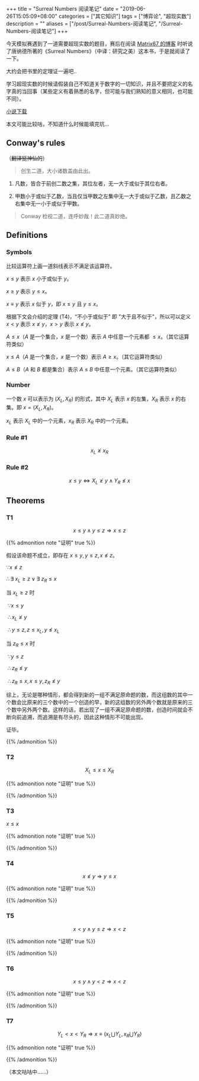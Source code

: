+++
title = "Surreal Numbers 阅读笔记"
date = "2019-06-26T15:05:09+08:00"
categories = ["其它知识"]
tags = ["博弈论", "超现实数"]
description = ""
aliases = ["/post/Surreal-Numbers-阅读笔记", "/Surreal-Numbers-阅读笔记"]
+++


今天模拟赛遇到了一道需要超现实数的题目，赛后在阅读 [Matrix67 的博客](http://www.matrix67.com/blog/archives/6333) 时听说了唐纳德所著的《Surreal Numbers》（中译：研究之美）这本书，于是就阅读了一下。

大约会把书里的定理证一遍吧..

学习超现实数的时候请假装自己不知道关于数字的一切知识，并且不要把定义的名字真的当回事（某些定义有着熟悉的名字，但可能与我们熟知的意义相同，也可能不同）。

[小说下载](/post_doc/Surreal-Numbers-阅读笔记/[研究之美].（美）高德纳.扫描版.pdf)

<!--more-->

本文可能比较咕，不知道什么时候能填完坑...

## Conway's rules

（~~翻译挺神仙的~~）

> 创生二道，大小诸数盖由此出。

1.	凡数，皆合于前创二数之集，其位左者，无一大于或似于其位右者。

2.	甲数小于或似于乙数，当且仅当甲数之左集中无一大于或似于乙数，且乙数之右集中无一小于或似于甲数。


> Conway 检视二道，连呼妙哉！此二道真妙绝。

## Definitions

### Symbols

比较运算符上画一道斜线表示不满足该运算符。

$x\le y$ 表示 $x$ 小于或似于 $y$。

$x\ge y$ 表示 $y\le x$。

$x\equiv y$ 表示 $x$ 似于 $y$，即 $x\le y$ 且 $y\le x$。

根据下文会介绍的定理 (T4)，“不小于或似于” 即 "大于且不似于"，所以可以定义 $x<y$ 表示 $x\not\ge y$，$x>y$ 表示 $x\not\le y$。

$A\le x$（$A$ 是一个集合，$x$ 是一个数）表示 $A$ 中任意一个元素都 $\le x$。（其它运算符类似）

$x\le A$（$A$ 是一个集合，$x$ 是一个数）表示 $A\ge x$。（其它运算符类似）

$A\le B$（$A$ 和 $B$ 都是集合）表示 $A$ $\le$ $B$ 中任意一个元素。（其它运算符类似）

### Number

一个数 $x$ 可以表示为 $(X_L,X_R)$ 的形式，其中 $X_L$ 表示 $x$ 的左集，$X_R$ 表示 $x$ 的右集。即 $x=(X_L,X_R)$。

$x_L$ 表示 $X_L$ 中的一个元素，$x_R$ 表示 $X_R$ 中的一个元素。

### Rule #1

$$x_L\not\ge x_R$$

### Rule #2

$$x\le y\Leftrightarrow X_L\not\ge y\land Y_R\not\le x$$

## Theorems

### T1

$$x\le y\land y\le z\Rightarrow x\le z$$

{{% admonition note "证明" true %}}

假设该命题不成立，即存在 $x\le y,y\le z,x\not\le z$。

$\because x\not\le z$

$\therefore \exists\ x_L\ge z\lor\exists\ z_R\le x$

当 $x_L\ge z$ 时

​	$\because x\le y$

​	$\therefore x_L\not\ge y$

​	$\therefore y\le z,z\le x_L,y\not\le x_L$

当 $z_R\le x$ 时

​	$\because y\le z$

​	$\therefore z_R\not\le y$

​	$\therefore z_R\le x,x\le y,z_R\not\le y$

综上，无论是哪种情形，都会得到新的一组不满足原命题的数，而这组数的其中一个数会比原来的三个数中的一个创造的早，新的这组数的另外两个数就是原来的三个数中另外两个数。这样的话，若出现了一组不满足原命题的数，创造时间就会不断向前追溯，而追溯是有尽头的，因此这种情形不可能出现。

证毕。

{{% /admonition %}}

### T2 

$$X_L\le x\le X_R$$

{{% admonition note "证明" true %}}



{{% /admonition %}}

### T3

$x\le x$

{{% admonition note "证明" true %}}



{{% /admonition %}}

### T4

$$x\not\le y\Rightarrow y\le x$$

{{% admonition note "证明" true %}}



{{% /admonition %}}

### T5

$$x<y\land y\le z\Rightarrow x<z$$

{{% admonition note "证明" true %}}



{{% /admonition %}}

### T6

$$x\le y\land y<z\Rightarrow x<z$$

{{% admonition note "证明" true %}}



{{% /admonition %}}

### T7

$$Y_L<x<Y_R\Rightarrow x\equiv(x_L\bigcup Y_L,x_R\bigcup Y_R)$$

{{% admonition note "证明" true %}}



{{% /admonition %}}

（本文咕咕中……）